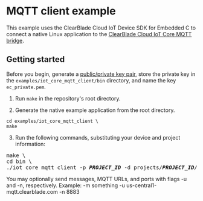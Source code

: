 # MQTT client example

This example uses the ClearBlade Cloud IoT Device SDK for Embedded C to connect a native Linux application to the [ClearBlade Cloud IoT Core MQTT bridge](https://cloud.google.com/iot/docs/how-tos/mqtt-bridge#iot-core-mqtt-auth-run-cpp).

## Getting started

Before you begin, generate a [public/private key pair](https://cloud.google.com/iot/docs/how-tos/credentials/keys), store the private key in the `examples/iot_core_mqtt_client/bin` directory, and name the key `ec_private.pem`.

1. Run `make` in the repository's root directory.

2. Generate the native example application from the root directory.

```
cd examples/iot_core_mqtt_client \
make
```

3. Run the following commands, substituting your device and project information:

<pre>
make \
cd bin \
./iot_core_mqtt_client -p <i><b>PROJECT_ID</b></i> -d projects/<i><b>PROJECT_ID</b></i>/locations/<i><b>REGION</b></i>/registries/<i><b>REGISTRY_ID</b></i>/devices/<i><b>DEVICE_ID</b></i> -t /devices/<i><b>DEVICE_ID</b></i>/state
</pre>

You may optionally send messages, MQTT URLs, and ports with flags -u and -n, respectively. Example: -m something -u us-central1-mqtt.clearblade.com -n 8883
